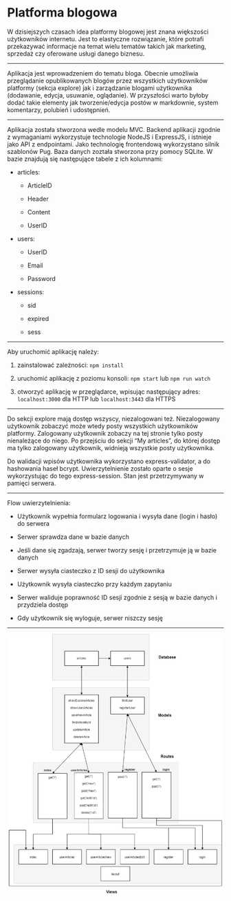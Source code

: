 # Platforma blogowa

W dzisiejszych czasach idea platformy blogowej jest znana większości użytkowników internetu. Jest to elastyczne rozwiązanie, które potrafi przekazywać informacje na temat wielu tematów takich jak marketing, sprzedaż czy oferowane usługi danego biznesu.   

---

Aplikacja jest wprowadzeniem do tematu bloga. Obecnie umożliwia przeglądanie opublikowanych blogów przez wszystkich użytkowników platformy (sekcja explore) jak i zarządzanie blogami użytkownika (dodawanie, edycja, usuwanie, oglądanie). W przyszłości warto byłoby dodać takie elementy jak tworzenie/edycja postów w markdownie, system komentarzy, polubień i udostępnień.  

---

Aplikacja została stworzona wedle modelu MVC. Backend aplikacji zgodnie z wymaganiami wykorzystuje technologie NodeJS i ExpressJS, i istnieje jako API z endpointami. Jako technologię frontendową wykorzystano silnik szablonów Pug. Baza danych zoztała stworzona przy pomocy SQLite. W bazie znajdują się następujące tabele z ich kolumnami: 

- articles: 

	- ArticleID 

	- Header 

	- Content 

	- UserID 

- users: 

	- UserID 

	- Email 

	- Password 

- sessions: 

	- sid 

	- expired 

	- sess 

---
Aby uruchomić aplikację należy: 
1. zainstalować zależności: `npm install`

2. uruchomić aplikację z poziomu konsoli: `npm start` lub `npm run watch`

3. otworzyć aplikację w przeglądarce, wpisując następujący adres: `localhost:3000` dla HTTP lub `localhost:3443` dla HTTPS 

---

Do sekcji explore mają dostęp wszyscy, niezalogowani też. Niezalogowany użytkownik zobaczyć może wtedy posty wszystkich użytkowników platformy. Zalogowany użytkownik zobaczy na tej stronie tylko posty nienależące do niego. Po przejściu do sekcji “My articles”, do której dostęp ma tylko zalogowany użytkownik, widnieją wszystkie posty użytkownika. 

Do walidacji wpisów użytkownika wykorzystano express-validator, a do hashowania haseł bcrypt. Uwierzytelnienie zostało oparte o sesje wykorzystując do tego express-session. Stan jest przetrzymywany w pamięci serwera.  

---

Flow uwierzytelnienia: 

- Użytkownik wypełnia formularz logowania i wysyła dane (login i hasło) do serwera 

- Serwer sprawdza dane w bazie danych 

- Jeśli dane się zgadzają, serwer tworzy sesję i przetrzymuje ją w bazie danych 

- Serwer wysyła ciasteczko z ID sesji do użytkownika 

- Użytkownik wysyła ciasteczko przy każdym zapytaniu 

- Serwer waliduje poprawność ID sesji zgodnie z sesją w bazie danych i przydziela dostęp 

- Gdy użytkownik się wyloguje, serwer niszczy sesję

---

![Data flow](./public/images/image.png)
